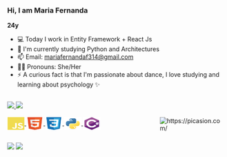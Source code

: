 ### Hi, I am Maria Fernanda 
**24y**

- 💻 Today I work in Entity Framework + React Js
- 🌱 I'm currently studying Python and Architectures
- 📫 Email: mariafernandaf314@gmail.com 
- 🧍‍♀ Pronouns: She/Her
- ⚡ A curious fact is that I'm passionate about dance, I love studying and learning about psychology ✨
##
<div>
  <a href="https://github.com/mariaff30">
  <img height="180em" src="https://github-readme-stats.vercel.app/api?username=mariaff30&show_icons=true&theme=onedark&include_all_commits=true&count_private=true"/>
  <img height="150em" src="https://github-readme-stats.vercel.app/api/top-langs/?username=mariaff30&layout=compact&langs_count=7&theme=onedark"/>
</div>
  <div style="display: inline_block"><br>
  <img align="center" alt="Maria-Js" height="30" width="40" src="https://raw.githubusercontent.com/devicons/devicon/master/icons/javascript/javascript-plain.svg">
  <img align="center" alt="Maria-HTML" height="30" width="40" src="https://raw.githubusercontent.com/devicons/devicon/master/icons/html5/html5-original.svg">
  <img align="center" alt="Maria-CSS" height="30" width="40" src="https://raw.githubusercontent.com/devicons/devicon/master/icons/css3/css3-original.svg">
  <img align="center" alt="Maria-Python" height="30" width="40" src="https://raw.githubusercontent.com/devicons/devicon/master/icons/python/python-original.svg">
  <img align="center" alt="Maria-Csharp" height="30" width="40" src="https://raw.githubusercontent.com/devicons/devicon/master/icons/csharp/csharp-original.svg">
  <img align="right" src="https://i.picasion.com/pic91/9a229d219b8822364c928d003c34684a.gif"  width="150" height="150" border="0" alt="https://picasion.com/" />
</div>
  
  ##
  
<div>
  <a href = "mailto:mariafernandaf314@gmail.com"><img src="https://img.shields.io/badge/-Gmail-%23333?style=for-the-badge&logo=gmail&logoColor=white" target="_blank"></a>
  <a href="https://www.linkedin.com/in/maria-fernanda-fernandes-971903179/" target="_blank"><img src="https://img.shields.io/badge/-LinkedIn-%230077B5?style=for-the-badge&logo=linkedin&logoColor=white" target="_blank"></a> 
 </div>
  
